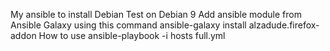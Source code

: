 My ansible to install Debian
Test on Debian 9
Add ansible module from Ansible Galaxy using this command
ansible-galaxy install alzadude.firefox-addon
How to use
ansible-playbook -i hosts full.yml